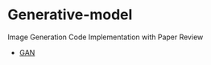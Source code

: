 # Generative-model
Image Generation Code Implementation with Paper Review
- [GAN](https://github.com/jeongseok5/generative-model/tree/main/GAN)

